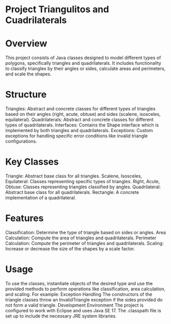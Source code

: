 # Project Triangulitos and Cuadrilaterals 
# Overview
This project consists of Java classes designed to model different types of polygons, specifically triangles and quadrilaterals. It includes functionality to classify triangles by their angles or sides, calculate areas and perimeters, and scale the shapes.
# Structure
Triangles: Abstract and concrete classes for different types of triangles based on their angles (right, acute, obtuse) and sides (scalene, isosceles, equilateral).
Quadrilaterals: Abstract and concrete classes for different types of quadrilaterals.
Interfaces: Contains the Shape interface which is implemented by both triangles and quadrilaterals.
Exceptions: Custom exceptions for handling specific error conditions like invalid triangle configurations.
# Key Classes
Triangle: Abstract base class for all triangles.
Scalene, Isosceles, Equilateral: Classes representing specific types of triangles.
Right, Acute, Obtuse: Classes representing triangles classified by angles.
Quadrilateral: Abstract base class for all quadrilaterals.
Rectangle: A concrete implementation of a quadrilateral.
# Features
Classification: Determine the type of triangle based on sides or angles.
Area Calculation: Compute the area of triangles and quadrilaterals.
Perimeter Calculation: Compute the perimeter of triangles and quadrilaterals.
Scaling: Increase or decrease the size of the shapes by a scale factor.
# Usage
To use the classes, instantiate objects of the desired type and use the provided methods to perform operations like classification, area calculation, and scaling. For example:
Exception Handling
The constructors of the triangle classes throw an InvalidTriangle exception if the sides provided do not form a valid triangle.
Development Environment
The project is configured to work with Eclipse and uses Java SE 17. The .classpath file is set up to include the necessary JRE system libraries.
